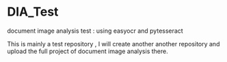 # DIA_Test
document image analysis test :  using easyocr and pytesseract


This is mainly a test repository , I will create another another repository and upload the full project of document image analysis there.
